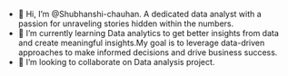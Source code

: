 - 👋 Hi, I’m @Shubhanshi-chauhan. A dedicated data analyst with a passion for unraveling stories hidden within the numbers.
- 🌱 I’m currently learning Data analytics to get better insights from data and create meaningful insights.My goal is to leverage data-driven approaches to make informed decisions and drive business success.
- 💞️ I’m looking to collaborate on Data analysis project.
  

<!---
Shubhanshi-chauhan/Shubhanshi-chauhan is a ✨ special ✨ repository because its `README.md` (this file) appears on your GitHub profile.
You can click the Preview link to take a look at your changes.
--->
